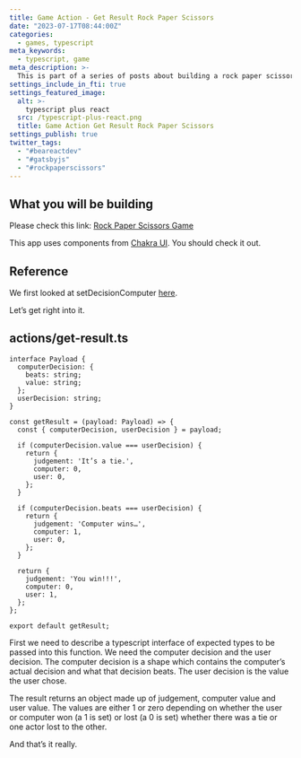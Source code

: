 ```yaml
---
title: Game Action - Get Result Rock Paper Scissors
date: "2023-07-17T08:44:00Z"
categories:
  - games, typescript
meta_keywords:
  - typescript, game
meta_description: >-
  This is part of a series of posts about building a rock paper scissors game in gatsbyjs.
settings_include_in_fti: true
settings_featured_image:
  alt: >-
    typescript plus react
  src: /typescript-plus-react.png
  title: Game Action Get Result Rock Paper Scissors
settings_publish: true
twitter_tags:
  - "#beareactdev"
  - "#gatsbyjs"
  - "#rockpaperscissors"
---
```


## What you will be building

Please check this link: <a href="https://beareact.dev/games/rock-paper-scissors/" target="_blank">Rock Paper Scissors Game</a>

This app uses components from <a href="https://chakra-ui.com/" rel="noopener" target="_blank">Chakra UI</a>. You should check it out.

## Reference

We first looked at setDecisionComputer <a href="https://beareact.dev/game-entry-rock-paper-scissors/">here</a>.

Let’s get right into it.

## actions/get-result.ts

```language-typescript
interface Payload {
  computerDecision: {
    beats: string;
    value: string;
  };
  userDecision: string;
}

const getResult = (payload: Payload) => {
  const { computerDecision, userDecision } = payload;

  if (computerDecision.value === userDecision) {
    return {
      judgement: 'It’s a tie.',
      computer: 0,
      user: 0,
    };
  }

  if (computerDecision.beats === userDecision) {
    return {
      judgement: 'Computer wins…',
      computer: 1,
      user: 0,
    };
  }

  return {
    judgement: 'You win!!!',
    computer: 0,
    user: 1,
  };
};

export default getResult;
```

First we need to describe a typescript interface of expected types to be passed into this function. We need the computer decision and the user decision. The computer decision is a shape which contains the computer’s actual decision and what that decision beats. The user decision is the value the user chose.

The result returns an object made up of judgement, computer value and user value. The values are either 1 or zero depending on whether the user or computer won (a 1 is set) or lost (a 0 is set) whether there was a tie or one actor lost to the other.

And that’s it really.
